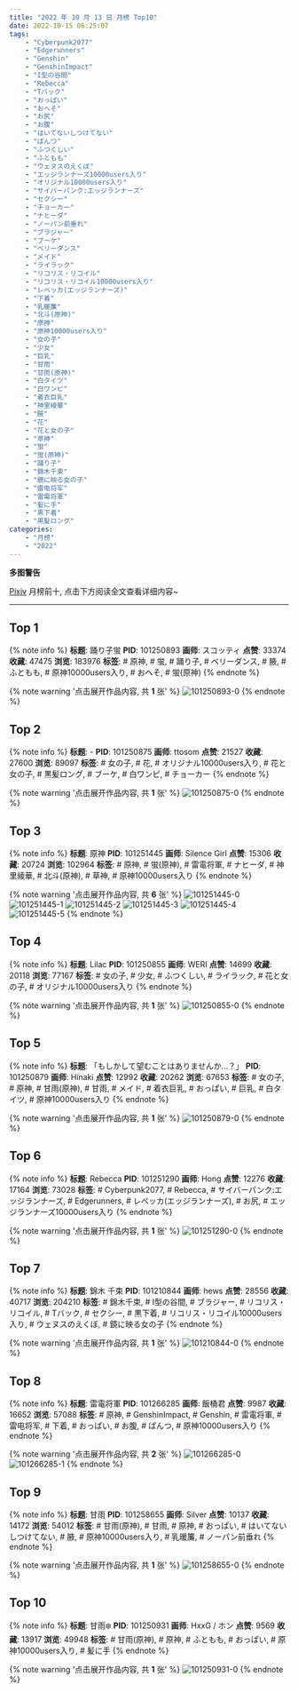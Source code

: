 ```yaml
---
title: "2022 年 10 月 13 日 月榜 Top10"
date: 2022-10-15 06:25:07
tags:
    - "Cyberpunk2077"
    - "Edgerunners"
    - "Genshin"
    - "GenshinImpact"
    - "I型の谷間"
    - "Rebecca"
    - "Tバック"
    - "おっぱい"
    - "おへそ"
    - "お尻"
    - "お腹"
    - "はいてないしつけてない"
    - "ぱんつ"
    - "ふつくしい"
    - "ふともも"
    - "ウェヌスのえくぼ"
    - "エッジランナーズ10000users入り"
    - "オリジナル10000users入り"
    - "サイバーパンク:エッジランナーズ"
    - "セクシー"
    - "チョーカー"
    - "ナヒーダ"
    - "ノーパン前垂れ"
    - "ブラジャー"
    - "ブーケ"
    - "ベリーダンス"
    - "メイド"
    - "ライラック"
    - "リコリス・リコイル"
    - "リコリス・リコイル10000users入り"
    - "レベッカ(エッジランナーズ)"
    - "下着"
    - "乳暖簾"
    - "北斗(原神)"
    - "原神"
    - "原神10000users入り"
    - "女の子"
    - "少女"
    - "巨乳"
    - "甘雨"
    - "甘雨(原神)"
    - "白タイツ"
    - "白ワンピ"
    - "着衣巨乳"
    - "神里綾華"
    - "腋"
    - "花"
    - "花と女の子"
    - "草神"
    - "蛍"
    - "蛍(原神)"
    - "踊り子"
    - "錦木千束"
    - "鏡に映る女の子"
    - "雷电将军"
    - "雷電将軍"
    - "髪に手"
    - "黒下着"
    - "黒髪ロング"
categories:
    - "月榜"
    - "2022"
---
```


<i class="fa fa-triangle-exclamation"></i>**多图警告**<i class="fa fa-triangle-exclamation"></i>

[Pixiv](https://www.pixiv.net/) 月榜前十, 点击下方阅读全文查看详细内容~

<!-- more -->

---

## Top 1

{% note info %}
**标题**: 踊り子蛍
**PID**: 101250893 **画师**: スコッティ
**点赞**: 33374 **收藏**: 47475 **浏览**: 183976
**标签**: # 原神, # 蛍, # 踊り子, # ベリーダンス, # 腋, # ふともも, # 原神10000users入り, # おへそ, # 蛍(原神)
{% endnote %}

{% note warning '点击展开作品内容, 共 **1** 张' %}
![101250893-0](https://i.pixiv.re/img-original/img/2022/09/17/23/15/10/101250893_p0.jpg)
{% endnote %}

## Top 2

{% note info %}
**标题**: -
**PID**: 101250875 **画师**: ttosom
**点赞**: 21527 **收藏**: 27600 **浏览**: 89097
**标签**: # 女の子, # 花, # オリジナル10000users入り, # 花と女の子, # 黒髪ロング, # ブーケ, # 白ワンピ, # チョーカー
{% endnote %}

{% note warning '点击展开作品内容, 共 **1** 张' %}
![101250875-0](https://i.pixiv.re/img-original/img/2022/09/16/00/00/09/101250875_p0.jpg)
{% endnote %}

## Top 3

{% note info %}
**标题**: 原神
**PID**: 101251445 **画师**: Silence Girl
**点赞**: 15306 **收藏**: 20724 **浏览**: 102964
**标签**: # 原神, # 蛍(原神), # 雷電将軍, # ナヒーダ, # 神里綾華, # 北斗(原神), # 草神, # 原神10000users入り
{% endnote %}

{% note warning '点击展开作品内容, 共 **6** 张' %}
![101251445-0](https://i.pixiv.re/img-original/img/2022/09/16/00/15/04/101251445_p0.png)
![101251445-1](https://i.pixiv.re/img-original/img/2022/09/16/00/15/04/101251445_p1.png)
![101251445-2](https://i.pixiv.re/img-original/img/2022/09/16/00/15/04/101251445_p2.png)
![101251445-3](https://i.pixiv.re/img-original/img/2022/09/16/00/15/04/101251445_p3.png)
![101251445-4](https://i.pixiv.re/img-original/img/2022/09/16/00/15/04/101251445_p4.png)
![101251445-5](https://i.pixiv.re/img-original/img/2022/09/16/00/15/04/101251445_p5.png)
{% endnote %}

## Top 4

{% note info %}
**标题**: Lilac
**PID**: 101250855 **画师**: WERI
**点赞**: 14699 **收藏**: 20118 **浏览**: 77167
**标签**: # 女の子, # 少女, # ふつくしい, # ライラック, # 花と女の子, # オリジナル10000users入り
{% endnote %}

{% note warning '点击展开作品内容, 共 **1** 张' %}
![101250855-0](https://i.pixiv.re/img-original/img/2022/09/16/00/00/05/101250855_p0.png)
{% endnote %}

## Top 5

{% note info %}
**标题**: 「もしかして望むことはありませんか…？」
**PID**: 101250879 **画师**: Hinaki
**点赞**: 12992 **收藏**: 20262 **浏览**: 67653
**标签**: # 女の子, # 原神, # 甘雨(原神), # 甘雨, # メイド, # 着衣巨乳, # おっぱい, # 巨乳, # 白タイツ, # 原神10000users入り
{% endnote %}

{% note warning '点击展开作品内容, 共 **1** 张' %}
![101250879-0](https://i.pixiv.re/img-original/img/2022/09/16/00/00/09/101250879_p0.jpg)
{% endnote %}

## Top 6

{% note info %}
**标题**: Rebecca
**PID**: 101251290 **画师**: Hong
**点赞**: 12276 **收藏**: 17164 **浏览**: 73028
**标签**: # Cyberpunk2077, # Rebecca, # サイバーパンク:エッジランナーズ, # Edgerunners, # レベッカ(エッジランナーズ), # お尻, # エッジランナーズ10000users入り
{% endnote %}

{% note warning '点击展开作品内容, 共 **1** 张' %}
![101251290-0](https://i.pixiv.re/img-original/img/2022/09/16/00/08/37/101251290_p0.jpg)
{% endnote %}

## Top 7

{% note info %}
**标题**: 錦木 千束
**PID**: 101210844 **画师**: hews
**点赞**: 28556 **收藏**: 40717 **浏览**: 204210
**标签**: # 錦木千束, # I型の谷間, # ブラジャー, # リコリス・リコイル, # Tバック, # セクシー, # 黒下着, # リコリス・リコイル10000users入り, # ウェヌスのえくぼ, # 鏡に映る女の子
{% endnote %}

{% note warning '点击展开作品内容, 共 **1** 张' %}
![101210844-0](https://i.pixiv.re/img-original/img/2022/09/14/00/37/33/101210844_p0.png)
{% endnote %}

## Top 8

{% note info %}
**标题**: 雷電将軍
**PID**: 101266285 **画师**: 飯桶君
**点赞**: 9987 **收藏**: 16652 **浏览**: 57088
**标签**: # 原神, # GenshinImpact, # Genshin, # 雷電将軍, # 雷电将军, # 下着, # おっぱい, # お腹, # ぱんつ, # 原神10000users入り
{% endnote %}

{% note warning '点击展开作品内容, 共 **2** 张' %}
![101266285-0](https://i.pixiv.re/img-original/img/2022/09/16/20/20/42/101266285_p0.jpg)
![101266285-1](https://i.pixiv.re/img-original/img/2022/09/16/20/20/42/101266285_p1.jpg)
{% endnote %}

## Top 9

{% note info %}
**标题**: 甘雨
**PID**: 101258655 **画师**: Silver
**点赞**: 10137 **收藏**: 14172 **浏览**: 54012
**标签**: # 甘雨(原神), # 甘雨, # 原神, # おっぱい, # はいてないしつけてない, # 腋, # 原神10000users入り, # 乳暖簾, # ノーパン前垂れ
{% endnote %}

{% note warning '点击展开作品内容, 共 **1** 张' %}
![101258655-0](https://i.pixiv.re/img-original/img/2022/09/16/11/37/35/101258655_p0.png)
{% endnote %}

## Top 10

{% note info %}
**标题**: 甘雨❄️
**PID**: 101250931 **画师**: HxxG / ホン
**点赞**: 9569 **收藏**: 13917 **浏览**: 49948
**标签**: # 甘雨(原神), # 原神, # ふともも, # おっぱい, # 原神10000users入り, # 髪に手
{% endnote %}

{% note warning '点击展开作品内容, 共 **1** 张' %}
![101250931-0](https://i.pixiv.re/img-original/img/2022/09/16/00/00/17/101250931_p0.png)
{% endnote %}
